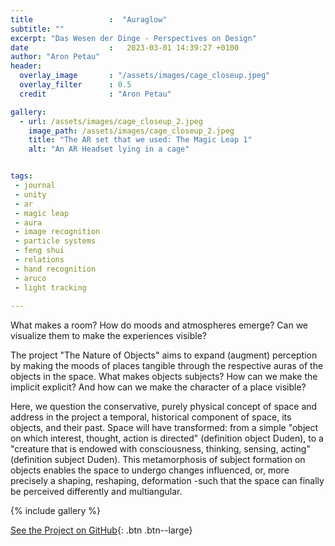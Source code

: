 ```yaml
---
title                 :  "Auraglow"
subtitle: ""
excerpt: "Das Wesen der Dinge - Perspectives on Design"
date                  :   2023-03-01 14:39:27 +0100
author: "Aron Petau"
header:
  overlay_image       : "/assets/images/cage_closeup.jpeg"
  overlay_filter      : 0.5
  credit              : "Aron Petau"

gallery:
  - url: /assets/images/cage_closeup_2.jpeg
    image_path: /assets/images/cage_closeup_2.jpeg
    title: "The AR set that we used: The Magic Leap 1"
    alt: "An AR Headset lying in a cage"


tags:
 - journal
 - unity
 - ar
 - magic leap
 - aura
 - image recognition
 - particle systems
 - feng shui
 - relations
 - hand recognition
 - aruco
 - light tracking
 
---
```


What makes a room? 
How do moods and atmospheres emerge? 
Can we visualize them to make the experiences visible? 

The project "The Nature of Objects" aims to expand (augment) perception by making the moods of places tangible through the respective auras of the objects in the space. 
What makes objects subjects? 
How can we make the implicit explicit? 
And how can we make the character of a place visible? 

Here, we question the conservative, purely physical concept of space and address in the project a temporal, historical component of space, its objects, and their past. 
Space will have transformed: from a simple "object on which interest, thought, action is directed" (definition object Duden), to a "creature that is endowed with consciousness, thinking, sensing, acting" (definition subject Duden). 
This metamorphosis of subject formation on objects enables the space to undergo changes  influenced, or, more precisely a shaping, reshaping, deformation -such that the space can finally be perceived differently and multiangular.

{% include gallery %}

[See the Project on GitHub](https://github.com/arontaupe/auraglow){: .btn .btn--large}



